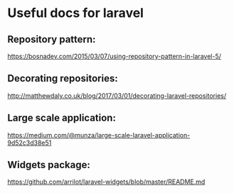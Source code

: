 # Useful docs for laravel

## Repository pattern:
https://bosnadev.com/2015/03/07/using-repository-pattern-in-laravel-5/

## Decorating repositories:
http://matthewdaly.co.uk/blog/2017/03/01/decorating-laravel-repositories/

## Large scale application: 
https://medium.com/@munza/large-scale-laravel-application-9d52c3d38e51

## Widgets package:
https://github.com/arrilot/laravel-widgets/blob/master/README.md
